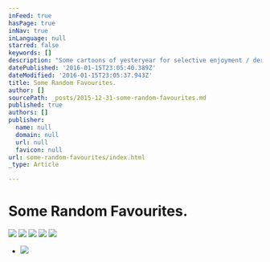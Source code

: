 ```yaml
---
inFeed: true
hasPage: true
inNav: true
inLanguage: null
starred: false
keywords: []
description: "Some cartoons of yesteryear for selective enjoyment / derision. There's a plethora of religious content here, but, whatever."
datePublished: '2016-01-15T23:05:40.389Z'
dateModified: '2016-01-15T23:05:37.943Z'
title: Some Random Favourites.
author: []
sourcePath: _posts/2015-12-31-some-random-favourites.md
published: true
authors: []
publisher:
  name: null
  domain: null
  url: null
  favicon: null
url: some-random-favourites/index.html
_type: Article

---
```

# Some Random Favourites.
![](https://the-grid-user-content.s3-us-west-2.amazonaws.com/4235c561-a3ed-4b66-a03c-ddc010cc2db5.jpg)
![](https://the-grid-user-content.s3-us-west-2.amazonaws.com/709f18a1-26dd-49a0-a9dc-c63967f39db9.jpg)
![](https://the-grid-user-content.s3-us-west-2.amazonaws.com/a011358a-6699-47aa-ade3-62889ee9aab1.jpg)
![](https://the-grid-user-content.s3-us-west-2.amazonaws.com/3b164de6-38e3-45b3-9b06-1fb73476f8e3.jpg)
![](https://the-grid-user-content.s3-us-west-2.amazonaws.com/3a6db6a5-c9d6-401f-9aea-45f7ad621971.jpg)

* ![](https://the-grid-user-content.s3-us-west-2.amazonaws.com/d10ff269-e3a3-44ed-8e00-4077548faaf1.jpg)